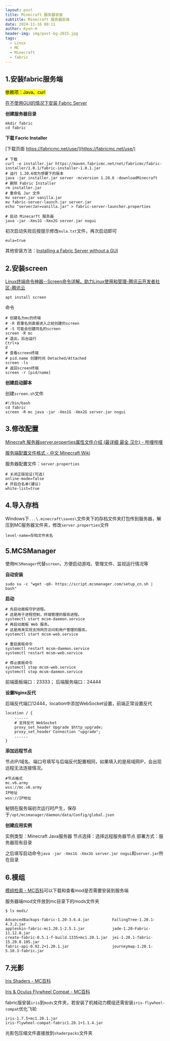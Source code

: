 ```yaml
---
layout: post
title: Minecraft 服务器安装
subtitle: Minecraft 服务器安装
date: 2024-11-16 00:11
author: Kyon-H
header-img: img/post-bg-2015.jpg
tags:
  - Linux
  - MC
  - Minecraft
  - fabric
---
```

## 1.安装fabric服务端

<mark>依赖项：Java、curl</mark> 

[在不使用GUI的情况下安装 Fabric Server](https://fabricmc.net/wiki/zh_cn:player:tutorials:install_server) 

**创建服务器目录**

```shell
mkdir fabric
cd fabric
```

**下载 Facric Installer**

[下载页面 https://fabricmc.net/use/](https://fabricmc.net/use/) 

```shell
# 下载
curl -o installer.jar https://maven.fabricmc.net/net/fabricmc/fabric-installer/1.0.1/fabric-installer-1.0.1.jar
# 运行 1.20.6改为想要下的版本
java -jar installer.jar server -mcversion 1.20.6 -downloadMinecraft
# 删除 Fabric Installer
rm installer.jar
# 重命名 Jar 文件
mv server.jar vanilla.jar
mv fabric-server-launch.jar server.jar
echo "serverJar=vanilla.jar" > fabric-server-launcher.properties
 
# 启动 Minecarft 服务器
java -jar -Xms1G -Xmx2G server.jar nogui
```

初次启动失败后按提示修改`eula.txt`文件，再次启动即可
```
eula=true
```

其他安装方法：[Installing a Fabric Server without a GUI](https://fabricmc.net/wiki/player:tutorials:install_server) 

## 2.安装screen

[Linux终端命令神器--Screen命令详解。助力Linux使用和管理-腾讯云开发者社区-腾讯云](https://cloud.tencent.com/developer/article/1844735) 

```shell
apt install screen
```

命令
```shell
# 创建名为mc的终端
# -R 若重名则直接进入之前创建的screen
# -S 可能会创建同名的screen
screen -R mc
# 退出，后台运行
Ctrl+a
d
# 查看screen终端
# pid.name 创建时间 Detached/Attached
screen -ls
# 返回screen终端
screen -r [pid/name]
```

**创建启动脚本**

创建`screen.sh`文件

```shell
#!/bin/bash
cd fabric
screen -R mc java -jar -Xms1G -Xmx2G server.jar nogui
```

## 3.修改配置

[Minecraft 服务器server.properties属性文件介绍 (最详细 最全 汉化) - 哔哩哔哩](https://www.bilibili.com/opus/422753987430124575) 

[服务端配置文件格式 - 中文 Minecraft Wiki](https://zh.minecraft.wiki/w/%E6%9C%8D%E5%8A%A1%E7%AB%AF%E9%85%8D%E7%BD%AE%E6%96%87%E4%BB%B6%E6%A0%BC%E5%BC%8F?variant=zh) 

服务器配置文件：`server.properties`
```
# 关闭正版验证(可选)
online-mode=false
# 开启白名单(建议)
white-list=true
```

## 4.导入存档

Windows下`...\.minecraft\saves\`文件夹下的存档文件夹打包传到服务器，解压到MC服务器文件夹，修改`server.properties`文件
```
level-name=存档文件夹名
```

## 5.MCSManager

使用`MCSManager`代替`screen`，方便启动游戏、管理文件、监视运行情况等

**自动安装**
```shell
sudo su -c "wget -qO- https://script.mcsmanager.com/setup_cn.sh | bash"
```

**启动**
```shell
# 先启动面板守护进程。
# 这是用于进程控制，终端管理的服务进程。
systemctl start mcsm-daemon.service
# 再启动面板 Web 服务。
# 这是用来实现支持网页访问和用户管理的服务。
systemctl start mcsm-web.service

# 重启面板命令
systemctl restart mcsm-daemon.service
systemctl restart mcsm-web.service

# 停止面板命令
systemctl stop mcsm-web.service
systemctl stop mcsm-daemon.service
```

前端面板端口：23333；
后端服务端口：24444

**设置Nginx反代**

后端反代端口12444，location中添加WebSocket设置，前端正常设置反代
```
location / {
	......
	# 支持反代 WebSocket 
	proxy_set_header Upgrade $http_upgrade; 
	proxy_set_header Connection "upgrade";
	......
}
```

**添加远程节点**

节点IP/域名、端口号填写与后端反代配置相同，如果填入的是局域网IP，会出现远程无法连接情况。
```
#节点格式
mc.v6.army
wss://mc.v6.army
IP地址
wss://IP地址
```

秘钥在服务端初次运行时产生，保存于`/opt/mcsmanager/daemon/data/Config/global.json`

**创建应用实例**

实例类型：Minecraft Java服务器
节点选择：选择远程服务器节点
部署方式：服务器现有目录

之后填写启动命令`java -jar -Xms1G -Xmx3G server.jar nogui`和`server.jar`所在目录

## 6.模组

[模组检索 - MC百科](https://www.mcmod.cn/modlist.html)可以下载和查看mod是否需要安装到服务端

服务器端mod文件放到mc目录下的mods文件夹
```shell
$ ls mods/

AdvancedBackups-fabric-1.20-3.6.4.jar          FallingTree-1.20.1-4.3.2.jar
appleskin-fabric-mc1.20.1-2.5.1.jar            jade-1.20-Fabric-11.12.0.jar
create-fabric-0.5.1-f-build.1335+mc1.20.1.jar  jei-1.20.1-fabric-15.20.0.105.jar
fabric-api-0.92.2+1.20.1.jar                   journeymap-1.20.1-5.10.3-fabric.jar
```

## 7.光影

[Iris Shaders - MC百科](https://www.mcmod.cn/class/3697.html)

[Iris & Oculus Flywheel Compat - MC百科](https://www.mcmod.cn/class/7283.html)

fabric版安装`iris`到`mods`文件夹，若安装了机械动力模组还需安装`iris-flywheel-compat`优化飞轮

```
iris-1.7.5+mc1.20.1.jar
iris-flywheel-compat-fabric1.20.1+1.1.4.jar
```

光影包压缩文件直接放到`shaderpacks`文件夹
